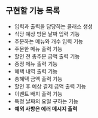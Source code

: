 ## 구현할 기능 목록
- 입력과 출력을 담당하는 클래스 생성
- 식당 예상 방문 날짜 입력 기능
- 주문하는 메뉴와 개수 입력 기능
- 주문한 메뉴 출력 기능
- 할인 전 총주문 금액 출력 기능
- 증정 메뉴 출력 기능
- 혜택 내역 출력 기능
- 총혜택 금액 출력 기능
- 할인 후 예상 결제 금액 출력 기능
- 이벤트 배지 출력 기능
- 특정 날짜의 요일 구하는 기능
- <b> 예외 사항은 에러 메시지 출력</b>